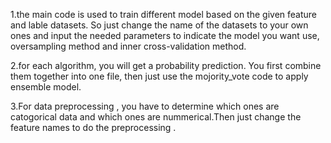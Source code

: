 1.the main code is used to train different model based on the given feature and lable datasets. So just change the name of the datasets to your own ones and input the needed parameters to indicate the model you want use, oversampling method and inner cross-validation method.

2.for each algorithm, you will get a probability prediction. You first combine them together into one file, then just use the mojority_vote code to apply ensemble model.

3.For data preprocessing , you have to determine which ones are catogorical data and which ones are nummerical.Then just change the feature names to do the preprocessing .
